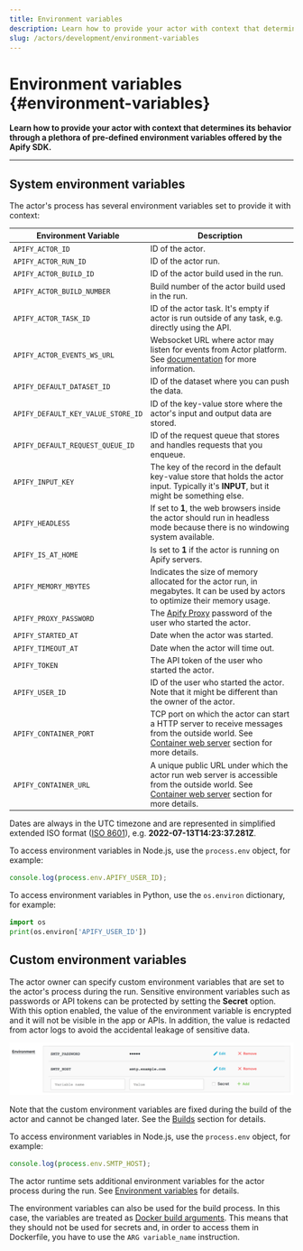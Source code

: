 ```yaml
---
title: Environment variables
description: Learn how to provide your actor with context that determines its behavior through a plethora of pre-defined environment variables offered by the Apify SDK.
slug: /actors/development/environment-variables
---
```


# Environment variables {#environment-variables}

**Learn how to provide your actor with context that determines its behavior through a plethora of pre-defined environment variables offered by the Apify SDK.**

---

## System environment variables

The actor's process has several environment variables set to provide it with context:

| Environment Variable               | Description                                                                                                                                                                                                                |
|------------------------------------|----------------------------------------------------------------------------------------------------------------------------------------------------------------------------------------------------------------------------|
| `APIFY_ACTOR_ID`                   | ID of the actor.                                                                                                                                                                                                           |
| `APIFY_ACTOR_RUN_ID`               | ID of the actor run.                                                                                                                                                                                                       |
| `APIFY_ACTOR_BUILD_ID`             | ID of the actor build used in the run.                                                                                                                                                                                     |
| `APIFY_ACTOR_BUILD_NUMBER`         | Build number of the actor build used in the run.                                                                                                                                                                           |
| `APIFY_ACTOR_TASK_ID`              | ID of the actor task. It's empty if actor is run outside of any task, e.g. directly using the API.                                                                                                               |
| `APIFY_ACTOR_EVENTS_WS_URL`        | Websocket URL where actor may listen for events from Actor platform. See [documentation](/sdk/js/api/apify/class/PlatformEventManager) for more information.                                       |
| `APIFY_DEFAULT_DATASET_ID`         | ID of the dataset where you can push the data.                                                                                                                                                                        |
| `APIFY_DEFAULT_KEY_VALUE_STORE_ID` | ID of the key-value store where the actor's input and output data are stored.                                                                                                                                    |
| `APIFY_DEFAULT_REQUEST_QUEUE_ID`   | ID of the request queue that stores and handles requests that you enqueue.                                                                                                                                            |
| `APIFY_INPUT_KEY`                  | The key of the record in the default key-value store that holds the actor input. Typically it's **INPUT**, but it might be something else.                                                             |
| `APIFY_HEADLESS`                   | If set to **1**, the web browsers inside the actor should run in headless mode because there is no windowing system available.                                                                              |
| `APIFY_IS_AT_HOME`                 | Is set to **1** if the actor is running on Apify servers.                                                                                                                                                             |
| `APIFY_MEMORY_MBYTES`              | Indicates the size of memory allocated for the actor run, in megabytes. It can be used by actors to optimize their memory usage.                                                                       |
| `APIFY_PROXY_PASSWORD`             | The [Apify Proxy](../../../proxy/index.md) password of the user who started the actor.                                                                                                                                            |
| `APIFY_STARTED_AT`                 | Date when the actor was started.                                                                                                                                                                                           |
| `APIFY_TIMEOUT_AT`                 | Date when the actor will time out.                                                                                                                                                                                         |
| `APIFY_TOKEN`                      | The API token of the user who started the actor.                                                                                                                                                                      |
| `APIFY_USER_ID`                    | ID of the user who started the actor. Note that it might be different than the owner of the actor.                                                                                                               |
| `APIFY_CONTAINER_PORT`             | TCP port on which the actor can start a HTTP server to receive messages from the outside world. See [Container web server](../../running/index.md) section for more details. |
| `APIFY_CONTAINER_URL`              | A unique public URL under which the actor run web server is accessible from the outside world. See [Container web server](../../running/index.md) section for more details.  |


Dates are always in the UTC timezone and are represented in simplified extended ISO format ([ISO 8601](https://en.wikipedia.org/wiki/ISO_8601)), e.g. **2022-07-13T14:23:37.281Z**.

To access environment variables in Node.js, use the `process.env` object, for example:

```js
console.log(process.env.APIFY_USER_ID);
```

To access environment variables in Python, use the `os.environ` dictionary, for example:

```python
import os
print(os.environ['APIFY_USER_ID'])
```

## [](#custom-environment-variables)Custom environment variables

The actor owner can specify custom environment variables that are set to the actor's process during the run. Sensitive environment variables such as passwords or API tokens can be protected by setting the **Secret** option. With this option enabled, the value of the environment variable is encrypted and it will not be visible in the app or APIs. In addition, the value is redacted from actor logs to avoid the accidental leakage of sensitive data.

![Custom environment variables](./images/environment-vatiables-source.png)

Note that the custom environment variables are fixed during the build of the actor and cannot be changed later. See the [Builds](../builds_and_runs/builds.md) section for details.

To access environment variables in Node.js, use the `process.env` object, for example:

```js
console.log(process.env.SMTP_HOST);
```

The actor runtime sets additional environment variables for the actor process during the run. See [Environment variables](./environment_variables.md) for details.

The environment variables can also be used for the build process. In this case, the variables are treated as [Docker build arguments](https://docs.docker.com/engine/reference/builder/#arg). This means that they should not be used for secrets and, in order to access them in Dockerfile, you have to use the `ARG variable_name` instruction.
